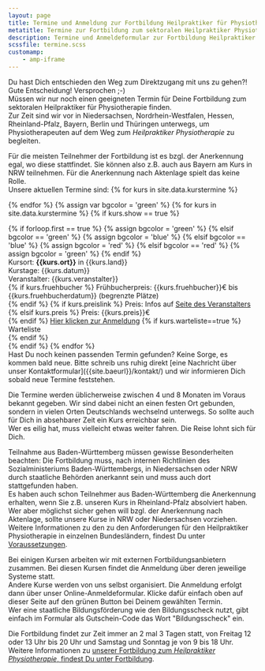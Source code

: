 ```yaml
---
layout: page
title: Termine und Anmeldung zur Fortbildung Heilpraktiker für Physiotherapie
metatitle: Termine zur Fortbildung zum sektoralen Heilpraktiker Physiotherapie
description: Termine und Anmeldeformular zur Fortbildung Heilpraktiker für Physiotherapie
scssfile: termine.scss
customamp:
    - amp-iframe
---
```

Du hast Dich entschieden den Weg zum Direktzugang mit uns zu gehen?!  
Gute Entscheidung! Versprochen ;-)  
Müssen wir nur noch einen geeigneten Termin für Deine Fortbildung zum sektoralen Heilpraktiker für Physiotherapie finden.  
Zur Zeit sind wir vor in Niedersachsen, Nordrhein-Westfalen, Hessen, Rheinland-Pfalz, Bayern, Berlin und Thüringen unterwegs, um Physiotherapeuten auf dem Weg zum <em>Heilpraktiker Physiotherapie</em> zu begleiten.  
<amp-iframe id="gmaps" src="https://arnold85.github.io/websiteassets/googlemaps/gmaps.html" width="400" height="400" layout="responsive" frameborder="0" sandbox="allow-forms allow-scripts allow-same-origin"><amp-img layout="fill" src="/assets/images/gmapsplaceholder.jpg" placeholder></amp-img></amp-iframe>  

Für die meisten Teilnehmer der Fortbildung ist es bzgl. der Anerkennung egal, wo diese stattfindet. Sie können also z.B. auch aus Bayern am Kurs in NRW teilnehmen. Für die Anerkennung nach Aktenlage spielt das keine Rolle.  
Unsere aktuellen Termine sind:
{% for kurs in site.data.kurstermine %}
<script type="application/ld+json">
      {% include eventmetadata.json event=kurs %}
</script>
{% endfor %}
{% assign var bgcolor = 'green' %}
{% for kurs in site.data.kurstermine %}
{% if kurs.show == true %}
<div markdown="0" class="kurstermincontainer">
   {% if forloop.first == true %}
        {% assign bgcolor = 'green' %}
    {% elsif bgcolor == 'green' %}
        {% assign bgcolor = 'blue' %}
    {% elsif bgcolor == 'blue' %}
        {% assign bgcolor = 'red' %}
    {% elsif bgcolor == 'red' %}
        {% assign bgcolor = 'green' %}
  {% endif %}
   <div class="kursbackground  {{bgcolor}}"></div>
   <div class="kurstermincontent">
    <span>Kursort: <b>{{kurs.ort}}</b> in {{kurs.land}}</span> <br/>
    <span>Kurstage: {{kurs.datum}}</span> <br/>
    <span>Veranstalter: {{kurs.veranstalter}}</span> <br/>
    {% if kurs.fruehbucher %}
      <span>Frühbucherpreis: {{kurs.fruehbucher}}€ bis {{kurs.fruehbucherdatum}} (begrenzte Plätze)</span> <br/>
    {% endif %}
    {% if kurs.preislink %}
      <span>Preis: Infos auf <a target="_blank" href="{{kurs.preislink}}">Seite des Veranstalters</a></span> <br/>
        {% elsif kurs.preis %}
            <span>Preis: {{kurs.preis}}€</span> <br/>
    {% endif %}
    <a target="_blank" href="{{kurs.link}}" class="anmelde_link">Hier klicken zur Anmeldung</a>
    {% if kurs.warteliste==true %}
      <div class="warteliste">Warteliste</div>
    {% endif %}
    </div>
</div>
{% endif %}
{% endfor %}
<div class="clearfix"></div>
Hast Du noch keinen passenden Termin gefunden? Keine Sorge, es kommen bald neue.
Bitte schreib uns ruhig direkt [eine Nachricht über unser Kontaktformular]({{site.baeurl}}/kontakt/) und wir informieren Dich sobald neue Termine feststehen.

Die Termine werden üblicherweise zwischen 4 und 8 Monaten im Voraus bekannt gegeben.
Wir sind dabei nicht an einen festen Ort gebunden, sondern in vielen Orten Deutschlands wechselnd unterwegs. So sollte auch für Dich in absehbarer Zeit ein Kurs erreichbar sein.  
Wer es eilig hat, muss vielleicht etwas weiter fahren. Die Reise lohnt sich für Dich.

Teilnahme aus Baden-Württemberg müssen gewisse Besonderheiten beachten:
Die Fortbildung muss, nach internen Richtlinien des Sozialministeriums Baden-Württembergs, in Niedersachsen oder NRW durch staatliche Behörden anerkannt sein und muss auch dort stattgefunden haben.  
Es haben auch schon Teilnehmer aus Baden-Württemberg die Anerkennung erhalten, wenn Sie z.B. unseren Kurs in Rheinland-Pfalz absolviert haben. Wer aber möglichst sicher gehen will bzgl. der Anerkennung nach Aktenlage, sollte unsere Kurse in NRW oder Niedersachsen vorziehen.  
Weitere Informationen zu den zu den Anforderungen für den Heilpraktiker Physiotherapie in einzelnen Bundesländern, findest Du unter [Voraussetzungen]({{site.baseurl}}/voraussetzungen-und-anerkennung/).

Bei einigen Kursen arbeiten wir mit externen Fortbildungsanbietern zusammen. Bei diesen Kursen findet die Anmeldung über deren jeweilige Systeme statt.  
Andere Kurse werden von uns selbst organisiert. Die Anmeldung erfolgt dann über unser Online-Anmeldeformular. Klicke dafür einfach oben auf dieser Seite auf den grünen Button bei Deinem gewählten Termin.  
Wer eine staatliche Bildungsförderung wie den Bildungsscheck nutzt, gibt einfach im Formular als Gutschein-Code das Wort "Bildungsscheck" ein.

Die Fortbildung findet zur Zeit immer an 2 mal 3 Tagen statt, von Freitag 12 oder 13 Uhr bis 20 Uhr und Samstag und Sonntag je von 9 bis 18 Uhr.
Weitere Informationen zu [unserer Fortbildung zum <em>Heilpraktiker Physiotherapie</em>, findest Du unter Fortbildung]({{site.baseurl}}/fortbildung-zum-heilpraktiker-physiotherapie/).
